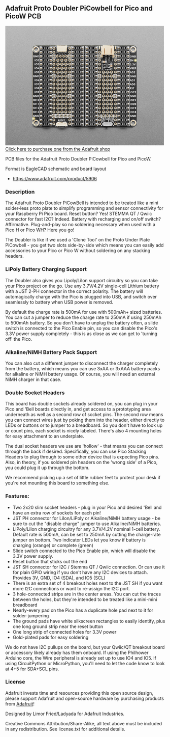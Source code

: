## Adafruit Proto Doubler PiCowbell for Pico and PicoW PCB

<a href="http://www.adafruit.com/products/5906"><img src="assets/5906.jpg?raw=true" width="500px"><br/>
Click here to purchase one from the Adafruit shop</a>

PCB files for the Adafruit Proto Doubler PiCowbell for Pico and PicoW. 

Format is EagleCAD schematic and board layout
* https://www.adafruit.com/product/5906

### Description

The Adafruit Proto Doubler PiCowBell is intended to be treated like a mini solder-less proto plate to simplify programming and sensor connectivity for your Raspberry Pi Pico board. Reset button? Yes! STEMMA QT / Qwiic connector for fast I2C? Indeed. Battery with recharging and on/off switch? Affirmative. Plug-and-play so no soldering necessary when used with a Pico H or Pico WH? Here you go!

The Doubler is like if we used a 'Clone Tool' on the Proto Under Plate PiCowbell - you get two slots side-by-side which means you can easily add accessories to your Pico or Pico W without soldering on any stacking headers.

### LiPoly Battery Charging Support
The Doubler also gives you Lipoly/LiIon support circuitry so you can take your Pico project on the go. Use any 3.7V/4.2V single-cell Lithium battery with a JST 2-PH connector in the correct polarity. The battery will automagically charge with the Pico is plugged into USB, and switch over seamlessly to battery when USB power is removed.

By default the charge rate is 500mA for use with 500mAh+ sized batteries. You can cut a jumper to reduce the charge rate to 250mA if using 250mAh to 500mAh battery. So you don't have to unplug the battery often, a slide switch is connected to the Pico Enable pin, so you can disable the Pico's 3.3V power supply completely - this is as close as we can get to 'turning off' the Pico.

### Alkaline/NiMH Battery Pack Support
You can also cut a different jumper to disconnect the charger completely from the battery, which means you can use 3xAA or 3xAAA battery packs for alkaline or NiMH battery usage. Of course, you will need an external NiMH charger in that case. 

### Double Socket Headers
This board has double sockets already soldered on, you can plug in your Pico and 'Bell boards directly in, and get access to a prototyping area underneath as well as a second row of socket pins. The second row means you can connect wires just by poking them into the header, either directly to LEDs or buttons or to jumper to a breadboard. So you don't have to look up or count pins, each socket is nicely labeled. There's also 4 mounting holes for easy attachment to an underplate. 

The dual socket headers we use are 'hollow' - that means you can connect through the back if desired. Specifically, you can use Pico Stacking Headers to plug through to some other device that is expecting Pico pins. Also, in theory, if you soldered pin headers on the 'wrong side' of a Pico, you could plug it up through the bottom.

We recommend picking up a set of little rubber feet to protect your desk if you're not mounting this board to something else.

### Features:
* Two 2x20 slim socket headers - plug in your Pico and desired 'Bell and have an extra row of sockets for each pin!
* JST PH connector for LiIon/LiPoly or Alkaline/NiMH battery usage - be sure to cut the "disable charge" jumper to use Alkaline/NiMH batteries.
* LiPoly/LiIon charging circuitry for any 3.7V/4.2V nominal 1-cell battery. Default rate is 500mA, can be set to 250mA by cutting the charge-rate jumper on bottom. Two indicator LEDs let you know if battery is charging (orange) or complete (green)
* Slide switch connected to the Pico Enable pin, which will disable the 3.3V power supply.
* Reset button that sticks out the end
* JST SH connector for I2C / Stemma QT / Qwiic connection. Or can use it for plain GPIO wiring if you don't have any I2C devices to attach. Provides 3V, GND, IO4 (SDA), and IO5 (SCL)
* There is an extra set of 4 breakout holes next to the JST SH if you want more I2C connections or want to re-assign the I2C port.
* 3 hole-connected strips are in the center areas. You can cut the traces between the holes, but they're intended to be treated like a mini-mini breadboard
* Nearly-every pad on the Pico has a duplicate hole pad next to it for solder-jumpering
* The ground pads have white silkscreen rectangles to easily identify, plus one long ground strip near the reset button
* One long strip of connected holes for 3.3V power
* Gold-plated pads for easy soldering

We do not have I2C pullups on the board, but your Qwiic/QT breakout board or accessory likely already has them onboard. If using the Philhower Arduino core, the Wire peripheral is already set up to use IO4 and IO5. If using CircuitPython or MicroPython, you'll need to let the code know to look at 4+5 for SDA+SCL pins.

### License

Adafruit invests time and resources providing this open source design, please support Adafruit and open-source hardware by purchasing products from [Adafruit](https://www.adafruit.com)!

Designed by Limor Fried/Ladyada for Adafruit Industries.

Creative Commons Attribution/Share-Alike, all text above must be included in any redistribution. 
See license.txt for additional details.
